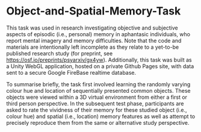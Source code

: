 # Object-and-Spatial-Memory-Task
This task was used in research investigating objective and subjective aspects of episodic (i.e., personal) memory in aphantasic individuals, who report mental imagery and memory difficulties. Note that the code and materials are intentionally left incomplete as they relate 
to a yet-to-be published research study (for preprint, see https://osf.io/preprints/psyarxiv/gx4yw). Additionally, this task was built as a Unity WebGL application, hosted on a private Github Pages site, with data sent to a secure Google FireBase realtime database. 

To summarise briefly, the task first involved learning the randomly varying colour hue and location of sequentially presented common objects. These objects were viewed within a 3D virtual environment from either a first or third person perspective. 
In the subsequent test phase, participants are asked to rate the vividness of their memory for these studied object (i.e., colour hue) and spatial (i.e., location) memory features as well as attempt to precisely reproduce them from the same or alternative study perspective. 
